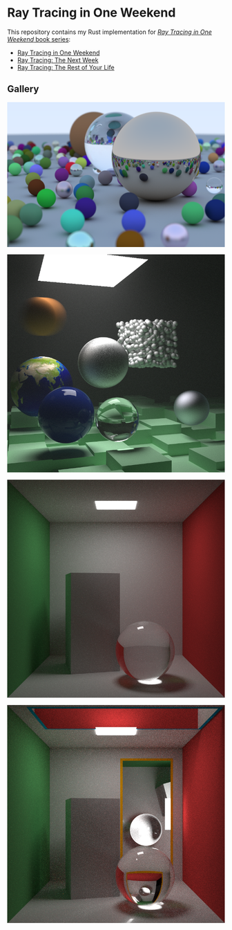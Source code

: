 # Ray Tracing in One Weekend

This repository contains my Rust implementation for [_Ray Tracing in One Weekend_ book series]:

- [Ray Tracing in One Weekend]
- [Ray Tracing: The Next Week]
- [Ray Tracing: The Rest of Your Life]

[_Ray Tracing in One Weekend_ book series]: https://github.com/RayTracing/raytracing.github.io
[Ray Tracing in One Weekend]: https://raytracing.github.io/books/RayTracingInOneWeekend.html
[Ray Tracing: The Next Week]: https://raytracing.github.io/books/RayTracingTheNextWeek.html
[Ray Tracing: The Rest of Your Life]: https://raytracing.github.io/books/RayTracingTheRestOfYourLife.html

## Gallery

![Ray Tracing in One Weekend: final render](/images/one_weekend_final.png?raw=true)

![Ray Tracing: The Next Week: final render](/images/next_week_final.png?raw=true)

![Ray Tracing: The Rest of Your Life: final render](/images/rest_of_your_life_final.png?raw=true)

![Portal objects](/images/portal.png?raw=true)
